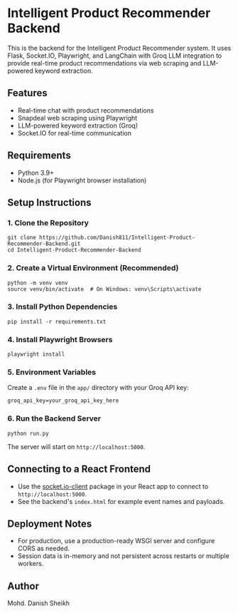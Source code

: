 # Intelligent Product Recommender Backend

This is the backend for the Intelligent Product Recommender system. It uses Flask, Socket.IO, Playwright, and LangChain with Groq LLM integration to provide real-time product recommendations via web scraping and LLM-powered keyword extraction.

## Features
- Real-time chat with product recommendations
- Snapdeal web scraping using Playwright
- LLM-powered keyword extraction (Groq)
- Socket.IO for real-time communication

## Requirements
- Python 3.9+
- Node.js (for Playwright browser installation)

## Setup Instructions

### 1. Clone the Repository
```
git clone https://github.com/Danish811/Intelligent-Product-Recommender-Backend.git
cd Intelligent-Product-Recommender-Backend
```

### 2. Create a Virtual Environment (Recommended)
```
python -m venv venv
source venv/bin/activate  # On Windows: venv\Scripts\activate
```

### 3. Install Python Dependencies
```
pip install -r requirements.txt
```

### 4. Install Playwright Browsers
```
playwright install
```

### 5. Environment Variables
Create a `.env` file in the `app/` directory with your Groq API key:
```
groq_api_key=your_groq_api_key_here
```

### 6. Run the Backend Server
```
python run.py
```
The server will start on `http://localhost:5000`.

## Connecting to a React Frontend
- Use the [socket.io-client](https://socket.io/docs/v4/client-api/) package in your React app to connect to `http://localhost:5000`.
- See the backend's `index.html` for example event names and payloads.

## Deployment Notes
- For production, use a production-ready WSGI server and configure CORS as needed.
- Session data is in-memory and not persistent across restarts or multiple workers.

## Author
Mohd. Danish Sheikh